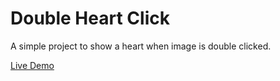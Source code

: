 # Double Heart Click

A simple project to show a heart when image is double clicked.

<a href="https://rishi1011.github.io/double-heart-click/">Live Demo</a>